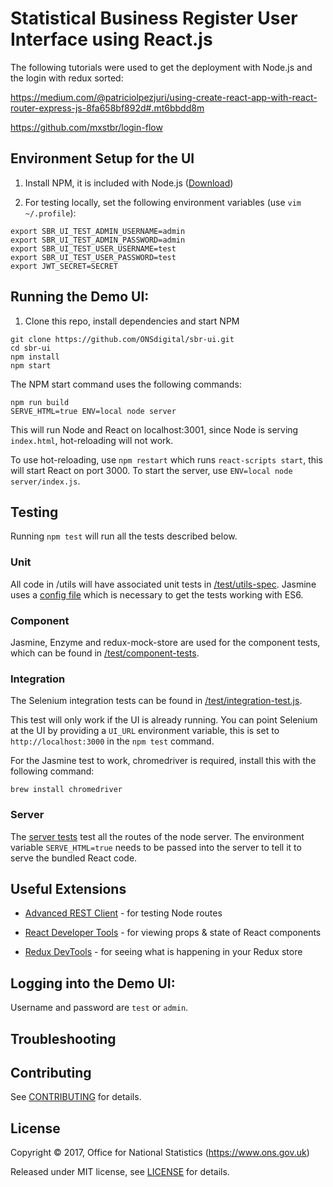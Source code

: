 # Statistical Business Register User Interface using React.js

The following tutorials were used to get the deployment with Node.js and the login with redux sorted:

https://medium.com/@patriciolpezjuri/using-create-react-app-with-react-router-express-js-8fa658bf892d#.mt6bbdd8m

https://github.com/mxstbr/login-flow

## Environment Setup for the UI

1. Install NPM, it is included with Node.js ([Download](https://nodejs.org/en/))

2. For testing locally, set the following environment variables (use `vim ~/.profile`):

```shell
export SBR_UI_TEST_ADMIN_USERNAME=admin
export SBR_UI_TEST_ADMIN_PASSWORD=admin
export SBR_UI_TEST_USER_USERNAME=test
export SBR_UI_TEST_USER_PASSWORD=test
export JWT_SECRET=SECRET
```

## Running the Demo UI:

1. Clone this repo, install dependencies and start NPM

```shell
git clone https://github.com/ONSdigital/sbr-ui.git
cd sbr-ui
npm install
npm start
```

The NPM start command uses the following commands:

```shell
npm run build
SERVE_HTML=true ENV=local node server
```

This will run Node and React on localhost:3001, since Node is serving
`index.html`, hot-reloading will not work.

To use hot-reloading, use `npm restart` which runs `react-scripts start`, this
will start React on port 3000. To start the server, use `ENV=local node server/index.js`.

## Testing

Running `npm test` will run all the tests described below.

### Unit

All code in /utils will have associated unit tests in [/test/utils-spec](https://github.com/ONSdigital/sbr-ui/tree/feature/component-testing/test/utils-spec). Jasmine uses a [config file](https://github.com/ONSdigital/sbr-ui/blob/feature/component-testing/test/utils-unit-tests.js) which is necessary to get the tests working with ES6.

### Component

Jasmine, Enzyme and redux-mock-store are used for the component tests, which can be found in [/test/component-tests](https://github.com/ONSdigital/sbr-ui/tree/feature/component-testing/test/component-tests).

### Integration

The Selenium integration tests can be found in [/test/integration-test.js](https://github.com/ONSdigital/sbr-ui/blob/feature/component-testing/test/integration-test.js).

This test will only work if the UI is already running. You can point Selenium at the UI by providing a `UI_URL` environment variable, this is set to `http://localhost:3000` in the `npm test` command.

For the Jasmine test to work, chromedriver is required, install this with the following command:

```shell
brew install chromedriver
```

### Server

The [server tests](https://github.com/ONSdigital/sbr-ui/blob/feature/component-testing/test/server.test.js) test all the routes of the node server. The environment variable `SERVE_HTML=true` needs to be passed into the server to tell it to serve the bundled React code.

## Useful Extensions

* [Advanced REST Client](https://chrome.google.com/webstore/detail/advanced-rest-client/hgmloofddffdnphfgcellkdfbfbjeloo) - for testing Node routes

* [React Developer Tools](https://chrome.google.com/webstore/detail/react-developer-tools/fmkadmapgofadopljbjfkapdkoienihi/related) - for viewing props & state of React components

* [Redux DevTools](https://chrome.google.com/webstore/detail/redux-devtools/lmhkpmbekcpmknklioeibfkpmmfibljd) - for seeing what is happening in your Redux store

## Logging into the Demo UI:

Username and password are `test` or `admin`.

## Troubleshooting

## Contributing

See [CONTRIBUTING](CONTRIBUTING.md) for details.

## License

Copyright ©‎ 2017, Office for National Statistics (https://www.ons.gov.uk)

Released under MIT license, see [LICENSE](LICENSE.md) for details.
